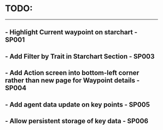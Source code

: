 # TODO:

-------------------------
## - Highlight Current waypoint on starchart - SP001

## - Add Filter by Trait in Starchart Section - SP003

## - Add Action screen into bottom-left corner rather than new page for Waypoint details - SP004

## - Add agent data update on key points - SP005

## - Allow persistent storage of key data - SP006